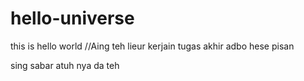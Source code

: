 # hello-universe
this is hello world
//Aing teh lieur kerjain tugas akhir adbo hese pisan


sing sabar atuh nya da teh 
